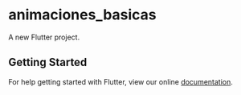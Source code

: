 # animaciones_basicas

A new Flutter project.

## Getting Started

For help getting started with Flutter, view our online
[documentation](https://flutter.io/).
